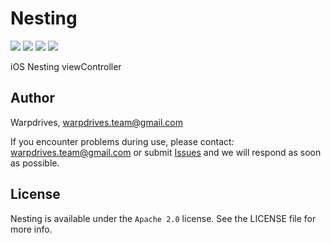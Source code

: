 # Nesting

![](https://img.shields.io/badge/Platform-iOS-green.svg)
![](https://img.shields.io/badge/Language-Swift5.0-purple.svg)
![](https://img.shields.io/badge/Version-0.1.0-yellow.svg)
![](https://img.shields.io/badge/License-Apache2.0-blue.svg)


iOS Nesting viewController

## Author

Warpdrives, warpdrives.team@gmail.com

If you encounter problems during use, please contact: warpdrives.team@gmail.com 
or submit [Issues](https://github.com/warpdrives/Nesting/issues/new) and we will respond as soon as possible.

## License

Nesting is available under the  `Apache 2.0` license. See the LICENSE file for more info.

